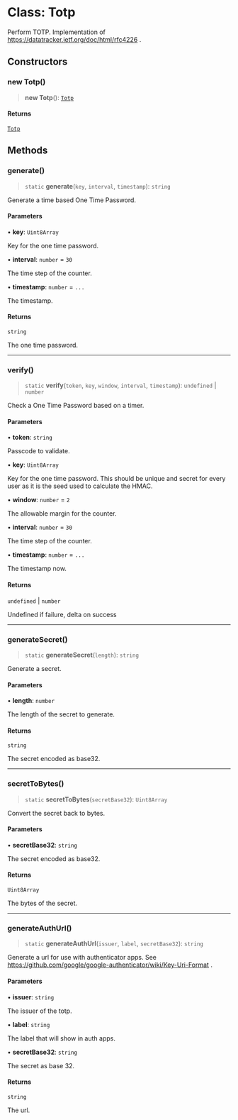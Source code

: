 # Class: Totp

Perform TOTP.
Implementation of https://datatracker.ietf.org/doc/html/rfc4226 .

## Constructors

### new Totp()

> **new Totp**(): [`Totp`](Totp.md)

#### Returns

[`Totp`](Totp.md)

## Methods

### generate()

> `static` **generate**(`key`, `interval`, `timestamp`): `string`

Generate a time based One Time Password.

#### Parameters

• **key**: `Uint8Array`

Key for the one time password.

• **interval**: `number` = `30`

The time step of the counter.

• **timestamp**: `number` = `...`

The timestamp.

#### Returns

`string`

The one time password.

***

### verify()

> `static` **verify**(`token`, `key`, `window`, `interval`, `timestamp`): `undefined` \| `number`

Check a One Time Password based on a timer.

#### Parameters

• **token**: `string`

Passcode to validate.

• **key**: `Uint8Array`

Key for the one time password. This should be unique and secret for
every user as it is the seed used to calculate the HMAC.

• **window**: `number` = `2`

The allowable margin for the counter.

• **interval**: `number` = `30`

The time step of the counter.

• **timestamp**: `number` = `...`

The timestamp now.

#### Returns

`undefined` \| `number`

Undefined if failure, delta on success

***

### generateSecret()

> `static` **generateSecret**(`length`): `string`

Generate a secret.

#### Parameters

• **length**: `number`

The length of the secret to generate.

#### Returns

`string`

The secret encoded as base32.

***

### secretToBytes()

> `static` **secretToBytes**(`secretBase32`): `Uint8Array`

Convert the secret back to bytes.

#### Parameters

• **secretBase32**: `string`

The secret encoded as base32.

#### Returns

`Uint8Array`

The bytes of the secret.

***

### generateAuthUrl()

> `static` **generateAuthUrl**(`issuer`, `label`, `secretBase32`): `string`

Generate a url for use with authenticator apps.
See https://github.com/google/google-authenticator/wiki/Key-Uri-Format .

#### Parameters

• **issuer**: `string`

The issuer of the totp.

• **label**: `string`

The label that will show in auth apps.

• **secretBase32**: `string`

The secret as base 32.

#### Returns

`string`

The url.
